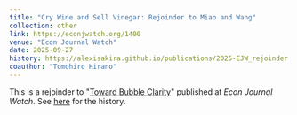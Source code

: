 ```yaml
---
title: "Cry Wine and Sell Vinegar: Rejoinder to Miao and Wang"
collection: other
link: https://econjwatch.org/1400
venue: "Econ Journal Watch"
date: 2025-09-27
history: https://alexisakira.github.io/publications/2025-EJW_rejoinder
coauthor: "Tomohiro Hirano"
---
```


This is a rejoinder to "[Toward Bubble Clarity](https://econjwatch.org/1384)" published at *Econ Journal Watch*. See [here](https://alexisakira.github.io/publications/2025-EJW) for the history.
